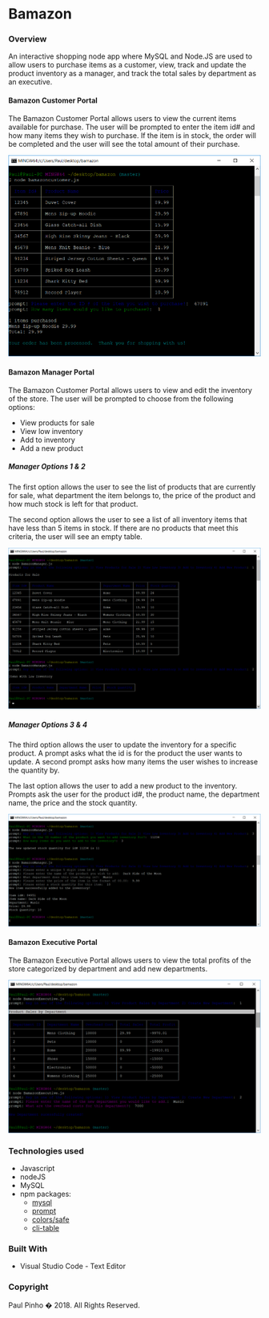 # Bamazon

### Overview

An interactive shopping node app where MySQL and Node.JS are used to allow users to purchase items as a customer, view, track and update the product inventory as a manager, and track the total sales by department as an executive.

#### Bamazon Customer Portal

The Bamazon Customer Portal allows users to view the current items available for purchase.  The user will be prompted to enter the item id# and how many items they wish to purchase.  If the item is in stock, the order will be completed and the user will see the total amount of their purchase.

![Customer Portal](Images/customer-view.png)


#### Bamazon Manager Portal

The Bamazon Customer Portal allows users to view and edit the inventory of the store.  The user will be prompted to choose from the following options:
* View products for sale
* View low inventory
* Add to inventory
* Add a new product

##### Manager Options 1 & 2

The first option allows the user to see the list of products that are currently for sale, what department the item belongs to, the price of the product and how much stock is left for that product.

The second option allows the user to see a list of all inventory items that have less than 5 items in stock.  If there are no products that meet this criteria, the user will see an empty table.

![Bamazon Manager Portal - Options 1 & 2](Images/manager-view1.png)


##### Manager Options 3 & 4

The third option allows the user to update the inventory for a specific product.  A prompt asks what the id is for the product the user wants to update.  A second prompt asks how many items the user wishes to increase the quantity by.

The last option allows the user to add a new product to the inventory.  Prompts ask the user for the product id#, the product name, the department name, the price and the stock quantity.

![Bamazon Manager Portal - Options 3 & 4](Images/manager-view2.png)


#### Bamazon Executive Portal

The Bamazon Executive Portal allows users to view the total profits of the store categorized by department and add new departments.  

![Bamazon Executive Portal](Images/executive-view.png)

### Technologies used

* Javascript
* nodeJS
* MySQL
* npm packages:
	- [mysql](https://github.com/felixge/node-mysql)
	- [prompt](https://github.com/flatiron/prompt)
	- [colors/safe](https://github.com/Marak/colors.js)
	- [cli-table](https://github.com/Automattic/cli-table)

### Built With

* Visual Studio Code - Text Editor

### Copyright

Paul Pinho � 2018. All Rights Reserved.
